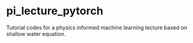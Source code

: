 # pi_lecture_pytorch
Tutorial codes for a physics informed machine learning lecture based on shallow water equation.

